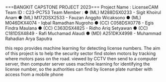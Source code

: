 ===BANGKIT CAPSTONE PROJECT 2023===
Project Name : LicenseCAM
Team ID : C23-PC753
Team Member :
● (ML) M288DSX0233 - Sigit Khoirul Anam 
● (ML) M172DSX2533 - Fauzan Anggito Wicaksono 
● (ML) M046DKX4074 - Iqbal Ramadhan Nugroho 
● (CC) C058DSX0778 - Egis Findra Maulana 
● (CC) C363DSX4825 - Ridho Ariq Setyawan 
● (CC) C181DSX4849 - Rafi Muchamad Alaudi 
● (MD) A251DKX4998 - Muhammad Rahadian Arya Saputra 

this repo provides machine learning for detecting license numbers. 
The aim of this project is to help the security sector find stolen motors by tracking where motors pass on the road. 
viewed by CCTV then send to a computer server, then computer server uses machine learning for identifying the license number, 
so the authorities can find by license plate number with access from a mobile phone